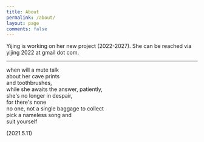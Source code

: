 ```yaml
---
title: About
permalink: /about/
layout: page
comments: false
---
```


Yijing is working on her new project (2022-2027). She can be reached via yijing 2022 at gmail dot com.

----

when will a mute talk   
about her cave prints   
and toothbrushes,  
while she awaits the answer, patiently,  
she's no longer in despair,   
for there's none  
no one, not a single baggage to collect   
pick a nameless song and   
suit yourself  

(2021.5.11)
